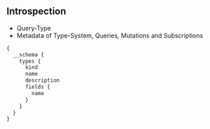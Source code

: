 ## Introspection

* Query-Type 
* Metadata of Type-System, Queries, Mutations and Subscriptions

```graphql
{
  __schema {
    types {
      kind
      name
      description
      fields {
        name
      }
    }
  }
}
```